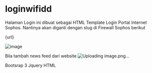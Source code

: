 ﻿# loginwifidd
Halaman Login ini dibuat sebagai HTML Template Login Portal Internet Sophos. Nantinya akan diganti dengan slug di Firewall Sophos berikut

<p><div id=&quot;__loginbox&quot;></div> </div>
<div id=&quot;request-url&quot; style=&quot;display:none;&quot;>{url}</div> 
<script> var redirect_url = document.getElementById(&quot;request-url&quot;).innerHTML; </script></p>

![image](https://github.com/aryasuryawan/loginwifisophosdd/assets/28218735/02ea5f44-30a4-4ade-aa49-a89e4533243c)

Bila tambah news feed dari website
![Uploading image.png…]()


Bootsrap 3
Jquery
HTML
